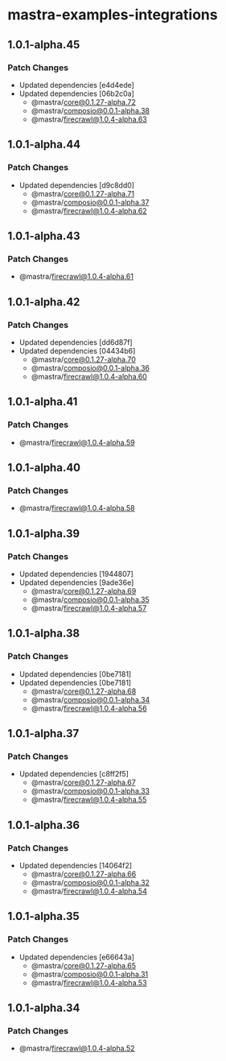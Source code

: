 # mastra-examples-integrations

## 1.0.1-alpha.45

### Patch Changes

- Updated dependencies [e4d4ede]
- Updated dependencies [06b2c0a]
  - @mastra/core@0.1.27-alpha.72
  - @mastra/composio@0.0.1-alpha.38
  - @mastra/firecrawl@1.0.4-alpha.63

## 1.0.1-alpha.44

### Patch Changes

- Updated dependencies [d9c8dd0]
  - @mastra/core@0.1.27-alpha.71
  - @mastra/composio@0.0.1-alpha.37
  - @mastra/firecrawl@1.0.4-alpha.62

## 1.0.1-alpha.43

### Patch Changes

- @mastra/firecrawl@1.0.4-alpha.61

## 1.0.1-alpha.42

### Patch Changes

- Updated dependencies [dd6d87f]
- Updated dependencies [04434b6]
  - @mastra/core@0.1.27-alpha.70
  - @mastra/composio@0.0.1-alpha.36
  - @mastra/firecrawl@1.0.4-alpha.60

## 1.0.1-alpha.41

### Patch Changes

- @mastra/firecrawl@1.0.4-alpha.59

## 1.0.1-alpha.40

### Patch Changes

- @mastra/firecrawl@1.0.4-alpha.58

## 1.0.1-alpha.39

### Patch Changes

- Updated dependencies [1944807]
- Updated dependencies [9ade36e]
  - @mastra/core@0.1.27-alpha.69
  - @mastra/composio@0.0.1-alpha.35
  - @mastra/firecrawl@1.0.4-alpha.57

## 1.0.1-alpha.38

### Patch Changes

- Updated dependencies [0be7181]
- Updated dependencies [0be7181]
  - @mastra/core@0.1.27-alpha.68
  - @mastra/composio@0.0.1-alpha.34
  - @mastra/firecrawl@1.0.4-alpha.56

## 1.0.1-alpha.37

### Patch Changes

- Updated dependencies [c8ff2f5]
  - @mastra/core@0.1.27-alpha.67
  - @mastra/composio@0.0.1-alpha.33
  - @mastra/firecrawl@1.0.4-alpha.55

## 1.0.1-alpha.36

### Patch Changes

- Updated dependencies [14064f2]
  - @mastra/core@0.1.27-alpha.66
  - @mastra/composio@0.0.1-alpha.32
  - @mastra/firecrawl@1.0.4-alpha.54

## 1.0.1-alpha.35

### Patch Changes

- Updated dependencies [e66643a]
  - @mastra/core@0.1.27-alpha.65
  - @mastra/composio@0.0.1-alpha.31
  - @mastra/firecrawl@1.0.4-alpha.53

## 1.0.1-alpha.34

### Patch Changes

- @mastra/firecrawl@1.0.4-alpha.52
